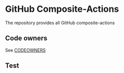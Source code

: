 # GitHub Composite-Actions

The repository provides all GitHub composite-actions

## Code owners

See [CODEOWNERS](CODEOWNERS)

## Test